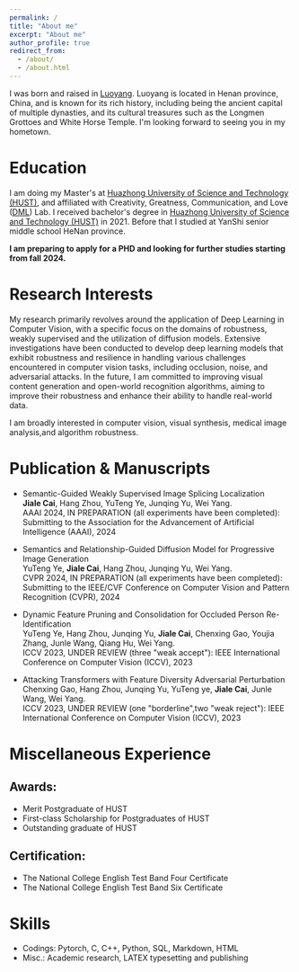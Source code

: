```yaml
---
permalink: /
title: "About me"
excerpt: "About me"
author_profile: true
redirect_from: 
  - /about/
  - /about.html
---
```


I was born and raised in [Luoyang](https://baike.baidu.com/item/%E6%B4%9B%E9%98%B3%E5%B8%82/6786279?fromtitle=%E6%B4%9B%E9%98%B3&fromid=125712&fr=aladdin). Luoyang is located in Henan province, China, and is known for its rich history, including being the ancient capital of multiple dynasties, and its cultural treasures such as the Longmen Grottoes and White Horse Temple. I'm looking forward to seeing you in my hometown.


Education
======
I am doing my Master's at [Huazhong University of Science and Technology (HUST)](https://www.hust.edu.cn/), and affiliated with Creativity, Greatness, Communication, and Love ([DML](http://media.hust.edu.cn/)) Lab.  I received bachelor's degree in [Huazhong University of Science and Technology (HUST)](https://www.hust.edu.cn/) in 2021. Before that I studied at YanShi senior middle school HeNan province.

**I am preparing to apply for a PHD and looking for further studies starting from fall 2024.**

Research Interests
======
My research primarily revolves around the application of Deep Learning in Computer Vision, with a specific focus on the domains of robustness, weakly supervised and the utilization of diffusion models. Extensive investigations have been conducted to develop deep learning models that exhibit robustness and resilience in handling various challenges encountered in computer vision tasks, including occlusion, noise, and adversarial attacks. In the future, I am committed to improving visual content generation and open-world recognition algorithms, aiming to improve their robustness and enhance their ability to handle real-world data.

I am broadly interested in computer vision, visual synthesis, medical image analysis,and algorithm robustness.

Publication & Manuscripts
======
- Semantic-Guided Weakly Supervised Image Splicing Localization <br>
**Jiale Cai**, Hang Zhou, YuTeng Ye, Junqing Yu, Wei Yang. <br>
AAAI 2024, IN PREPARATION (all experiments have been completed):
Submitting to the Association for the Advancement of Artificial Intelligence (AAAI), 2024 <br>


- Semantics and Relationship-Guided Diffusion Model for Progressive Image Generation <br>
YuTeng Ye, **Jiale Cai**, Hang Zhou, Junqing Yu, Wei Yang. <br>
CVPR 2024, IN PREPARATION (all experiments have been completed): 
Submitting to the IEEE/CVF Conference on Computer Vision and Pattern Recognition (CVPR), 2024 <br>

- Dynamic Feature Pruning and Consolidation for Occluded Person Re-Identification <br>
YuTeng Ye, Hang Zhou, Junqing Yu, **Jiale Cai**, Chenxing Gao, Youjia Zhang, Junle Wang, Qiang Hu, Wei Yang. <br>
ICCV 2023, UNDER REVIEW (three "weak accept"):
IEEE International Conference on Computer Vision (ICCV), 2023 <br>

- Attacking Transformers with Feature Diversity Adversarial Perturbation <br>
Chenxing Gao, Hang Zhou, Junqing Yu, YuTeng ye, **Jiale Cai**, Junle Wang, Wei Yang. <br>
ICCV 2023, UNDER REVIEW (one "borderline",two "weak reject"):
IEEE International Conference on Computer Vision (ICCV), 2023 <br>

Miscellaneous Experience
======

Awards: 
------
- Merit Postgraduate of HUST
- First-class Scholarship for Postgraduates of HUST
- Outstanding graduate of HUST

Certification:
------
- The National College English Test Band Four Certificate
- The National College English Test Band Six Certificate



Skills
======
- Codings: Pytorch, C, C++, Python, SQL, Markdown, HTML
- Misc.: Academic research, LATEX typesetting and publishing
